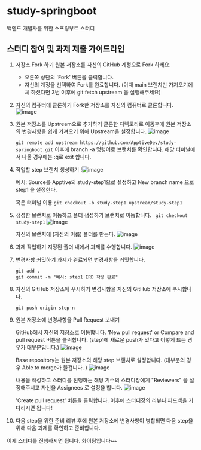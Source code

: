 # study-springboot

백엔드 개발자를 위한 스프링부트 스터디

## 스터디 참여 및 과제 제출 가이드라인

1. 저장소 Fork 하기
원본 저장소를 자신의 GitHub 계정으로 Fork 하세요.
   - 오른쪽 상단의 'Fork' 버튼을 클릭합니다.
   - 자신의 계정을 선택하여 Fork를 완료합니다.
   (이때 main 브랜치만 가져오기에 체 하셨다면 3번 이후에 git fetch upstream 을 실행해주세요)


2. 자신의 컴퓨터에 클론하기
   Fork한 저장소를 자신의 컴퓨터로 클론합니다.
   ![image](https://github.com/ChoMinGi/study-springboot/assets/81455273/f886889c-0bb3-40b6-b8d4-16fc63f5c68d)


3. 원본 저장소를 Upstream으로 추가하기
   클론한 디렉토리로 이동후에 원본 저장소의 변경사항을 쉽게 가져오기 위해 Upstream을 설정합니다.
   ![image](https://github.com/ChoMinGi/study-springboot/assets/81455273/e91ac46c-e66f-40f2-84e3-172766b16b85)

   `git remote add upstream https://github.com/ApptiveDev/study-springboot.git` 
   이후에 branch -a 명령어로 브랜치를 확인합니다. 해당 터미널에서 나올 경우에는 :q로 exit 합니다.
   
4. 작업할 step 브랜치 생성하기
   !![image](https://github.com/ChoMinGi/study-springboot/assets/81455273/5f7817b6-24eb-4f10-b513-8f4d6ddca5ee)

   예시: Source를 Apptive의 study-step1으로 설정하고 New branch name 으로 step1 을 설정한다.

   혹은 터미널 이용
   `git checkout -b study-step1 upstream/study-step1`

6. 생성한 브랜치로 이동하고 폴더 생성하기
   브랜치로 이동합니다.
     ``` git checkout study-step1```
   ![image](https://github.com/ChoMinGi/study-springboot/assets/81455273/5dc67e9c-69bd-445d-9095-fc2f6429c971)



   자신의 브랜치에 (자신의 이름) 폴더를 만든다.
   ![image](https://github.com/ChoMinGi/study-springboot/assets/81455273/9f3d65f3-c118-49dd-8c29-3a4cea145f09)



7. 과제 작업하기
   지정된 폴더 내에서 과제를 수행합니다.
   ![image](https://github.com/ChoMinGi/study-springboot/assets/81455273/bfcf1797-b9c0-42b7-8117-51bb2e8e6e61)


8. 변경사항 커밋하기
   과제가 완료되면 변경사항을 커밋합니다.

   ```
   git add .
   git commit -m "예시: step1 ERD 작성 완료"
   ```

9. 자신의 GitHub 저장소에 푸시하기
   변경사항을 자신의 GitHub 저장소에 푸시합니다.

   `git push origin step-n`

8. 원본 저장소에 변경사항을 Pull Request 보내기

   GitHub에서 자신의 저장소로 이동합니다.
   'New pull request' or Compare and pull request 버튼을 클릭합니다. (step1에 새로운 push가 있다고 이렇게 뜨는 경우가 대부분입니다.)
   ![image](https://github.com/ChoMinGi/study-springboot/assets/81455273/f58d70c8-1ca1-4913-a135-34c04e5de39b)

   Base repository는 원본 저장소의 해당 step 브랜치로 설정합니다.
   (대부분의 경우 Able to merge가 뜰겁니다. )
   ![image](https://github.com/ChoMinGi/study-springboot/assets/81455273/b9da9916-1ea4-49c7-9558-06590dda2ed7)

   내용을 작성하고 스터디를 진행하는 해당 기수의 스터디장에게 "Reviewers" 을 설정해주시고 자신을 Assignees 로 설정을 합니다.
   ![image](https://github.com/ChoMinGi/study-springboot/assets/81455273/9bcc3638-f796-4f84-bdf6-1b3e40fdf7c2)
   
   'Create pull request' 버튼을 클릭합니다. 이후에 스터디장의 리뷰나 피드백을 기다리시면 됩니다!

10. 다음 step을 위한 준비
   리뷰 후에 원본 저장소에 변경사항이 병합되면 다음 step을 위해 다음 과제를 확인하고 준비합니다.


이제 스터디를 진행하시면 됩니다. 화이팅입니다~~
